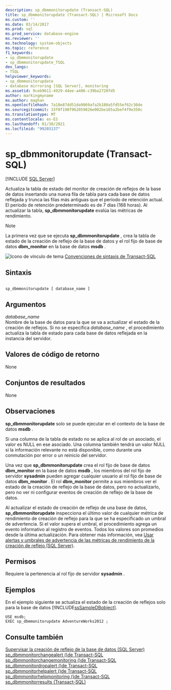 ```yaml
---
description: sp_dbmmonitorupdate (Transact-SQL)
title: sp_dbmmonitorupdate (Transact-SQL) | Microsoft Docs
ms.custom: ''
ms.date: 03/14/2017
ms.prod: sql
ms.prod_service: database-engine
ms.reviewer: ''
ms.technology: system-objects
ms.topic: reference
f1_keywords:
- sp_dbmmonitorupdate
- sp_dbmmonitorupdate_TSQL
dev_langs:
- TSQL
helpviewer_keywords:
- sp_dbmmonitorupdate
- database mirroring [SQL Server], monitoring
ms.assetid: 9ceb9611-4929-44ee-a406-c39ba2720fd5
author: markingmyname
ms.author: maghan
ms.openlocfilehash: 7a18e87dd51da9869afa2b180a5fd55ef62c304e
ms.sourcegitcommit: 33f0f190f962059826e002be165a2bef4f9e350c
ms.translationtype: MT
ms.contentlocale: es-ES
ms.lasthandoff: 01/30/2021
ms.locfileid: "99203137"
---
```

# <a name="sp_dbmmonitorupdate-transact-sql"></a>sp_dbmmonitorupdate (Transact-SQL)
[!INCLUDE [SQL Server](../../includes/applies-to-version/sqlserver.md)]

  Actualiza la tabla de estado del monitor de creación de reflejos de la base de datos insertando una nueva fila de tabla para cada base de datos reflejada y trunca las filas más antiguas que el período de retención actual. El período de retención predeterminado es de 7 días (168 horas). Al actualizar la tabla, **sp_dbmmonitorupdate** evalúa las métricas de rendimiento.  
  
> [!NOTE]  
>  La primera vez que se ejecuta **sp_dbmmonitorupdate** , crea la tabla de estado de la creación de reflejo de la base de datos y el rol fijo de base de datos **dbm_monitor** en la base de datos **msdb** .  
  
 ![Icono de vínculo de tema](../../database-engine/configure-windows/media/topic-link.gif "Icono de vínculo de tema") [Convenciones de sintaxis de Transact-SQL](../../t-sql/language-elements/transact-sql-syntax-conventions-transact-sql.md)  
  
## <a name="syntax"></a>Sintaxis  
  
```  
  
sp_dbmmonitorupdate [ database_name ]  
```  
  
## <a name="arguments"></a>Argumentos  
 *database_name*  
 Nombre de la base de datos para la que se va a actualizar el estado de la creación de reflejos. Si no se especifica *database_name* , el procedimiento actualiza la tabla de estado para cada base de datos reflejada en la instancia del servidor.  
  
## <a name="return-code-values"></a>Valores de código de retorno  
 None  
  
## <a name="result-sets"></a>Conjuntos de resultados  
 None  
  
## <a name="remarks"></a>Observaciones  
 **sp_dbmmonitorupdate** solo se puede ejecutar en el contexto de la base de datos **msdb** .  
  
 Si una columna de la tabla de estado no se aplica al rol de un asociado, el valor es NULL en ese asociado. Una columna también tendrá un valor NULL si la información relevante no está disponible, como durante una conmutación por error o un reinicio del servidor.  
  
 Una vez que **sp_dbmmonitorupdate** crea el rol fijo de base de datos **dbm_monitor** en la base de datos **msdb** , los miembros del rol fijo de servidor **sysadmin** pueden agregar cualquier usuario al rol fijo de base de datos **dbm_monitor** . El rol **dbm_monitor** permite a sus miembros ver el estado de la creación de reflejo de la base de datos, pero no actualizarlo, pero no ver ni configurar eventos de creación de reflejo de la base de datos.  
  
 Al actualizar el estado de creación de reflejo de una base de datos, **sp_dbmmonitorupdate** inspecciona el último valor de cualquier métrica de rendimiento de creación de reflejo para la que se ha especificado un umbral de advertencia. Si el valor supera el umbral, el procedimiento agrega un evento informativo al registro de eventos. Todos los valores son promedios desde la última actualización. Para obtener más información, vea [Usar alertas y umbrales de advertencia de las métricas de rendimiento de la creación de reflejo &#40;SQL Server&#41;](../../database-engine/database-mirroring/use-warning-thresholds-and-alerts-on-mirroring-performance-metrics-sql-server.md).  
  
## <a name="permissions"></a>Permisos  
 Requiere la pertenencia al rol fijo de servidor **sysadmin** .  
  
## <a name="examples"></a>Ejemplos  
 En el ejemplo siguiente se actualiza el estado de la creación de reflejos solo para la base de datos [!INCLUDE[ssSampleDBobject](../../includes/sssampledbobject-md.md)].  
  
```  
USE msdb;  
EXEC sp_dbmmonitorupdate AdventureWorks2012 ;  
```  
  
## <a name="see-also"></a>Consulte también  
 [Supervisar la creación de reflejo de la base de datos &#40;SQL Server&#41;](../../database-engine/database-mirroring/monitoring-database-mirroring-sql-server.md)   
 [sp_dbmmonitorchangealert &#40;&#41;de Transact-SQL ](../../relational-databases/system-stored-procedures/sp-dbmmonitorchangealert-transact-sql.md)   
 [sp_dbmmonitorchangemonitoring &#40;&#41;de Transact-SQL ](../../relational-databases/system-stored-procedures/sp-dbmmonitorchangemonitoring-transact-sql.md)   
 [sp_dbmmonitordropalert &#40;&#41;de Transact-SQL ](../../relational-databases/system-stored-procedures/sp-dbmmonitordropalert-transact-sql.md)   
 [sp_dbmmonitorhelpalert &#40;&#41;de Transact-SQL ](../../relational-databases/system-stored-procedures/sp-dbmmonitorhelpalert-transact-sql.md)   
 [sp_dbmmonitorhelpmonitoring &#40;&#41;de Transact-SQL ](../../relational-databases/system-stored-procedures/sp-dbmmonitorhelpmonitoring-transact-sql.md)   
 [sp_dbmmonitorresults &#40;Transact-SQL&#41;](../../relational-databases/system-stored-procedures/sp-dbmmonitorresults-transact-sql.md)  
  
  
